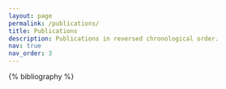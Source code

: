 ```yaml
---
layout: page
permalink: /publications/
title: Publications
description: Publications in reversed chronological order.
nav: true
nav_order: 3
---
```


<!-- _pages/publications.md -->
<div class="publications">

{% bibliography %}

</div>
